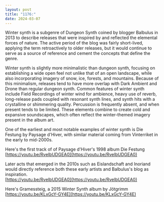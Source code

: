 ```yaml
---
layout: post
title: "1176:"
date: 2024-03-07
---
```


Winter synth is a subgenre of Dungeon Synth coined by blogger Balbulus in 2013 to describe releases that were inspired by and reflected the elemental forces of nature. The active period of the blog was fairly short-lived, applying the term retroactively to older releases, but it would continue to serve as a source of reference and cement the concepts that define the genre.

Winter synth is slightly more minimalistic than dungeon synth, focusing on establishing a wide open feel not unlike that of an open landscape, while also incorporating imagery of snow, ice, forests, and mountains. Because of this minimalism, releases tend to have more overlap with Dark Ambient and Drone than regular dungeon synth. Common features of winter synth include Field Recordings of winter wind for ambience, heavy use of reverb, long-release pads coupled with resonant synth lines, and synth hits with a crystalline or shimmering quality. Percussion is frequently absent, and when present tends to be limited. These elements combine to create cold and expansive soundscapes, which often reflect the winter-themed imagery present in the album art.

One of the earliest and most notable examples of winter synth is Die Festung by Paysage d'Hiver, with similar material coming from Vinterriket in the early to mid-2000s.

Here's the first track of of Paysage d'Hiver's 1998 album Die Festung  
[https://youtu.be/RveIbUDGEA0](https://youtu.be/RveIbUDGEA0)

Later acts that emerged in the 2010s such as Eislandschaft and Inoriand would directly reference both these early artists and Balbulus's blog as inspiration.  
[https://youtu.be/RveIbUDGEA0](https://youtu.be/RveIbUDGEA0)

Here's Gramessteig, a 2015 Winter Synth album by Jötgrimm  
[https://youtu.be/KLxGcY-GY4E](https://youtu.be/KLxGcY-GY4E)
